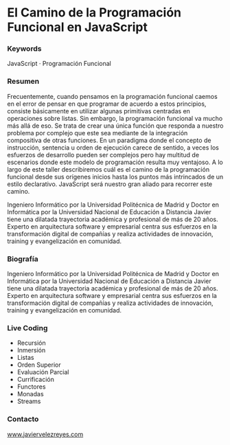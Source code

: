 # El Camino de la Programación Funcional en JavaScript

### Keywords

JavaScript · Programación Funcional

### Resumen

Frecuentemente, cuando pensamos en la programación funcional caemos en el error de pensar en que programar de acuerdo a estos principios, consiste básicamente en utilizar algunas primitivas centradas en operaciones sobre listas. Sin embargo, la programación funcional va mucho más allá de eso. Se trata de crear una única función que responda a nuestro problema por complejo que este sea mediante de la integración compositiva de otras funciones. En un paradigma donde el concepto de instrucción, sentencia u orden de ejecución carece de sentido, a veces los esfuerzos de desarrollo pueden ser complejos pero hay multitud de escenarios donde este modelo de programación resulta muy ventajoso. A lo largo de este taller describiremos cuál es el camino de la programación funcional desde sus orígenes inicios hasta los puntos más intrincados de un estilo  declarativo. JavaScript será nuestro gran aliado para recorrer este camino.

Ingeniero Informático por la Universidad Politécnica de Madrid y Doctor en Informática por la Universidad Nacional de Educación a Distancia Javier tiene una dilatada trayectoria académica y profesional de más de 20 años. Experto en arquitectura software y empresarial centra sus esfuerzos en la transformación digital de compañías y realiza actividades de innovación, training y evangelización en comunidad.

### Biografía

Ingeniero Informático por la Universidad Politécnica de Madrid y Doctor en Informática por la Universidad Nacional de Educación a Distancia Javier tiene una dilatada trayectoria académica y profesional de más de 20 años. Experto en arquitectura software y empresarial centra sus esfuerzos en la transformación digital de compañías y realiza actividades de innovación, training y evangelización en comunidad.

### Live Coding

- Recursión
- Inmersión
- Listas
- Orden Superior
- Evaluación Parcial
- Currificación
- Functores
- Monadas
- Streams

### Contacto

www.javiervelezreyes.com
